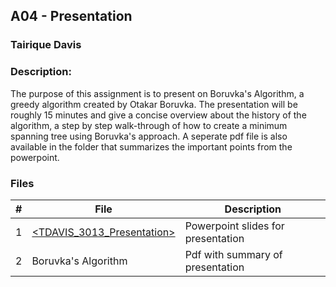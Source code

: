 ## A04 - Presentation
### Tairique Davis
### Description:

The purpose of this assignment is to present on Boruvka's Algorithm, a greedy algorithm created by Otakar Boruvka. The presentation will be roughly 15 minutes and give a concise overview about the history of the algorithm, a step by step walk-through of how to create a minimum spanning tree using Boruvka's approach. A seperate pdf file is also available in the folder that summarizes the important points from the powerpoint.
### Files

|   #   | File     | Description                      |
| :---: | -------- | -------------------------------- |
|   1   | <a href= "https://github.com/Logicxrd/3013-Algorithms-Davis/blob/main/Assignments/A04/TDAVIS_3013_Presentation.pptx"><TDAVIS_3013_Presentation></a> | Powerpoint slides for presentation |
|   2   | Boruvka's Algorithm | Pdf with summary of presentation |


